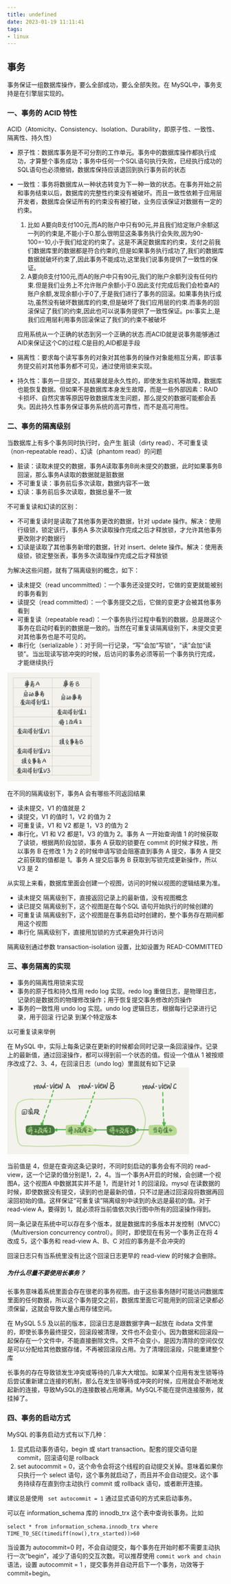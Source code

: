 ```yaml
---
title: undefined
date: 2023-01-19 11:11:41
tags:
- linux
---
```


## 事务

事务保证一组数据库操作，要么全部成功，要么全部失败。在 MySQL中，事务支持是在引擎层实现的。

### 一、事务的 ACID 特性

ACID（Atomicity、Consistency、Isolation、Durability，即原子性、一致性、隔离性、持久性）

- 原子性：数据库事务是不可分割的工作单元。事务中的数据库操作都执行成功，才算整个事务成功；事务中任何一个SQL语句执行失败，已经执行成功的SQL语句也必须撤销，数据库保持应该退回到执行事务前的状态

- 一致性：事务将数据库从一种状态转变为下一种一致的状态。在事务开始之前和事务结束以后，数据库的完整性约束没有被破坏。而且一致性依赖于应用层开发者，数据库会保证所有的约束没有被打破，业务应该保证对数据有一定的约束。

    1. 比如 A要向B支付100元,而A的账户中只有90元,并且我们给定账户余额这一列的约束是,不能小于0.那么很明显这条事务执行会失败,因为90-100=-10,小于我们给定的约束了。这是不满足数据库的约束，支付之前我们数据库里的数据都是符合约束的,但是如果事务执行成功了,我们的数据库数据就破坏约束了,因此事务不能成功,这里我们说事务提供了一致性的保证。
    2. A要向B支付100元,而A的账户中只有90元,我们的账户余额列没有任何约束.但是我们业务上不允许账户余额小于0.因此支付完成后我们会检查A的账户余额,发现余额小于0了,于是我们进行了事务的回滚。如果事务执行成功,虽然没有破坏数据库的约束,但是破坏了我们应用层的约束.而事务的回滚保证了我们的约束,因此也可以说事务提供了一致性保证。ps:事实上,是我们应用层利用事务回滚保证了我们的约束不被破坏

    应用系统从一个正确的状态到另一个正确的状态.而ACID就是说事务能够通过AID来保证这个C的过程.C是目的,AID都是手段

- 隔离性：要求每个读写事务的对象对其他事务的操作对象能相互分离，即该事务提交前对其他事务都不可见，通过使用锁来实现。

- 持久性：事务一旦提交，其结果就是永久性的，即使发生宕机等故障，数据库也能恢复数据。但如果不是数据库本身发生故障，而是一些外部因素：RAID卡损坏、自然灾害等原因导致数据库发生问题，那么提交的数据可能都会丢失。因此持久性事务保证事务系统的高可靠性，而不是高可用性。

### 二、事务的隔离级别

当数据库上有多个事务同时执行时，会产生 脏读（dirty read）、不可重复读（non-repeatable read）、幻读（phantom read）的问题

- 脏读：读取未提交的数据，事务A读取事务B尚未提交的数据，此时如果事务B回滚，那么事务A读取的数据就是脏数据
- 不可重复读：事务前后多次读取，数据内容不一致
- 幻读：事务前后多次读取，数据总量不一致

不可重复读和幻读的区别：

- 不可重复读时是读取了其他事务更改的数据，针对 update 操作。解决：使用行级锁，锁定该行，事务A 多次读取操作完成之后才释放锁，才允许其他事务更改刚才的数据行
- 幻读是读取了其他事务新增的数据，针对 insert、delete 操作。解决：使用表级锁，锁定整张表，事务多次读取操作完成之后才释放锁

为解决这些问题，就有了隔离级别的概念，如下：

- 读未提交（read uncommitted）：一个事务还没提交时，它做的变更就能被别的事务看到
- 读提交（read committed）：一个事务提交之后，它做的变更才会被其他事务看到
- 可重复读（repeatable read）：一个事务执行过程中看到的数据，总是跟这个事务在启动时看到的数据是一致的。当然在可重复读隔离级别下，未提交变更对其他事务也是不可见的。
- 串行化（serializable ）：对于同一行记录，“写”会加“写锁”，“读”会加“读锁”。当出现读写锁冲突的时候，后访问的事务必须等前一个事务执行完成，才能继续执行

<img src="./image/事务行为.png" style="zoom:50%;" />

在不同的隔离级别下，事务A 会有哪些不同返回结果

- 读未提交，V1 的值就是 2 
- 读提交，V1 的值时 1，V2 的值为 2
- 可重复读，V1 和 V2 都是 1，V3 的值为 2
- 串行化，V1 和 V2 都是1，V3 的值为 2。事务 A 一开始查询值 1 的时候获取了读锁，根据两阶段加锁，事务 A 获取的锁要在 commit 的时候才释放，所以事务 B 在修改 1 为 2 的时候申请写锁会阻塞直到事务 A 提交，事务 A 提交之前获取的值都是 1。事务 A 提交后事务 B 获取到写锁完成更新操作，所以 V3 是 2

从实现上来看，数据库里面会创建一个视图，访问的时候以视图的逻辑结果为准。

- 读未提交 隔离级别下，直接返回记录上的最新值，没有视图概念
- 读已提交 隔离级别下，这个视图是在每个SQL 语句开始执行的时候创建的
- 可重复读 隔离级别下，这个视图是在事务启动时创建的，整个事务存在期间都用这个视图
- 串行化 隔离级别下，直接用加锁的方式来避免并行访问

隔离级别通过参数 transaction-isolation 设置，比如设置为 READ-COMMITTED 

### 三、事务隔离的实现

- 事务的隔离性用锁来实现
- 事务的原子性和持久性用 redo log 实现。redo log 重做日志，是物理日志，记录的是数据页的物理修改操作；用于恢复提交事务修改的页操作
- 事务的一致性用 undo log 实现。undo log 逻辑日志，根据每行记录进行记录，用于回滚 行记录 到某个特定版本

以可重复读来举例

在 MySQL 中，实际上每条记录在更新的时候都会同时记录一条回滚操作。记录上的最新值，通过回滚操作，都可以得到前一个状态的值。假设一个值从 1 被按顺序改成了2、3、4，在回滚日志（undo log）里面就有如下记录
<img src="./image/事务隔离的实现.png" style="zoom:80%;" />

当前值是 4，但是在查询这条记录时，不同时刻启动的事务会有不同的 read-view，这一个记录的值分别是1，2，4。当一个事务A开启的时候，会创建一个视图A，这个视图A 中数据其实并不是 1，而是针对 1 的回滚段。mysql 在读数据的时候，即使数据没有提交，读到的也是最新的值，只不过是通过回滚段将数据再回滚回初始的值。这样保证“可重复读”隔离级别中读到的永远是最初的值。对于 read-view A，要得到 1，就必须将当前值依次执行图中所有的回滚操作得到。

同一条记录在系统中可以存在多个版本，就是数据库的多版本并发控制（MVCC）（Multiversion concurrency control）。同时，即使现在有另一个事务正在将 4 改成 5，这个事务和 read-view A、B、C 对应的事务是不会冲突的

回滚日志只有当系统里没有比这个回滚日志更早的 read-view 的时候才会删除。

##### 为什么尽量不要使用长事务？

长事务意味着系统里面会存在很老的事务视图。由于这些事务随时可能访问数据库里面的任何数据，所以这个事务提交之前，数据库里面它可能用到的回滚记录都必须保留，这就会导致大量占用存储空间。

在 MySQL 5.5 及以前的版本，回滚日志是跟数据字典一起放在 ibdata 文件里的，即使长事务最终提交，回滚段被清理，文件也不会变小。因为数据和回滚段一起保存在一个文件中，不能直接删除文件。文件不会变小，是因为清除的空间仅仅是可以分配给其他数据存储，不再被回滚段占用。为了清理回滚段，只能重建整个库

长事务的存在导致锁发生冲突或等待的几率大大增加。如果某个应用有发生锁等待后尝试重新建立连接的机制，那么在发生锁等待或冲突的时候，应用就会不断地发起新的连接，导致MySQL的连接数被占用爆满。MySQL不能在提供连接服务，就挂掉了。

### 四、事务的启动方式

MySQL 的事务启动方式有以下几种：

1. 显式启动事务语句，begin 或 start transaction。配套的提交语句是 commit，回滚语句是 rollback
2. set autocommit = 0，这个命令会将这个线程的自动提交关掉。意味着如果你只执行一个 select 语句，这个事务就启动了，而且并不会自动提交。这个事务持续存在直到你主动执行 commit 或 rollback 语句，或者断开连接。

建议总是使用 ` set autocommit = 1` 通过显式语句的方式来启动事务。

可以在 information_schema 库的 innodb_trx 这个表中查询长事务。比如

```
select * from information_schema.innodb_trx where TIME_TO_SEC(timediff(now(),trx_started))>60
```

当设置为 autocommit=0 时，不会自动提交，每个事务在开始时都不需要主动执行一次“begin”，减少了语句的交互次数。可以推荐使用 `commit work and chain` 语法，设置 autocommit = 1 ，提交事务并自动开启下一个事务，功效等于 commit+begin。

































